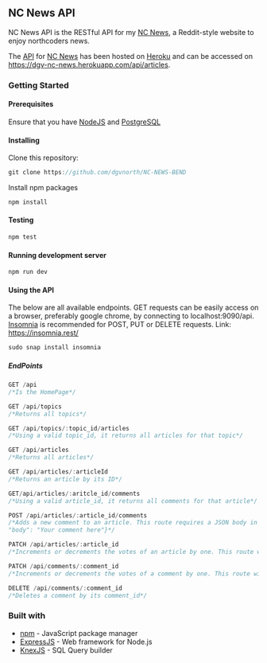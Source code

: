 ## NC News API

NC News API is the RESTful API for my [NC News](https://dgv-nc-news.netlify.com/), a Reddit-style website to enjoy northcoders news.

The [API](https://dgv-nc-news.herokuapp.com/api/articles) for [NC News](https://dgv-nc-news.netlify.com/) has been hosted on [Heroku](https://www.heroku.com/) and can be accessed on https://dgv-nc-news.herokuapp.com/api/articles.

### Getting Started

#### Prerequisites

Ensure that you have [NodeJS](https://nodejs.org/en/) and [PostgreSQL](https://www.postgresql.org/)

#### Installing

Clone this repository:

```javascript
git clone https://github.com/dgvnorth/NC-NEWS-BEND
```

Install npm packages

```javascript
npm install
```

#### Testing

```javascript
npm test
```

#### Running development server

```javascript
npm run dev
```

#### Using the API

The below are all available endpoints. GET requests can be easily access on a browser, preferably google chrome, by connecting to localhost:9090/api. [Insomnia](https://insomnia.rest/) is recommended for POST, PUT or DELETE requests. Link: https://insomnia.rest/

```javascript
sudo snap install insomnia
```

##### EndPoints

```javascript
GET /api
/*Is the HomePage*/

GET /api/topics
/*Returns all topics*/

GET /api/topics/:topic_id/articles
/*Using a valid topic_id, it returns all articles for that topic*/

GET /api/articles
/*Returns all articles*/

GET /api/articles/:articleId
/*Returns an article by its ID*/

GET/api/articles/:aritcle_id/comments
/*Using a valid article_id, it returns all comments for that article*/

POST /api/articles/:article_id/comments
/*Adds a new comment to an article. This route requires a JSON body in the following format with the exact keys i.e: {"username": "jessjelly",
"body": "Your comment here"}*/

PATCH /api/articles/:article_id
/*Increments or decrements the votes of an article by one. This route will require a JSON body in the following format with the exact key i.e: {"inc_votes": 1 }*/

PATCH /api/comments/:comment_id
/*Increments or decrements the votes of a comment by one. This route will require a JSON body in the following format with the exact key i.e: {"inc_votes": 1 }*/

DELETE /api/comments/:comment_id
/*Deletes a comment by its comment_id*/
```

### Built with

- [npm](https://www.npmjs.com/) - JavaScript package manager
- [ExpressJS](https://expressjs.com/) - Web framework for Node.js
- [KnexJS](https://knexjs.org/) - SQL Query builder
